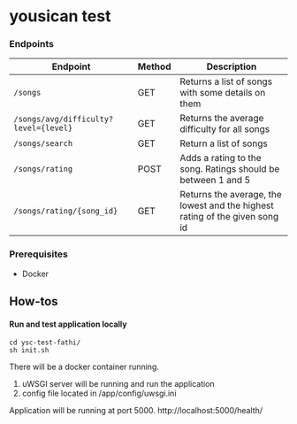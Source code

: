 # yousican test

### Endpoints
 
 Endpoint                                              | Method | Description
 ----------------------------------------------------- | ------ | ----------------
 `/songs` | GET    |  Returns a list of songs with some details on them         
 `/songs/avg/difficulty?level={level}`                   | GET   |  Returns the average difficulty for all songs	          
 `/songs/search`                  | GET    | Return a list of songs
 `/songs/rating`            | POST    | Adds a rating to the song. Ratings should be between 1 and 5
 `/songs/rating/{song_id}`   | GET    | Returns the average, the lowest and the highest rating of the given song id

### Prerequisites
   
- Docker


## How-tos

#### Run and test application locally

```
cd ysc-test-fathi/
sh init.sh
```

There will be a docker container running.
1. uWSGI server will be running and run the application
2. config file located in /app/config/uwsgi.ini

Application will be running at port 5000. http://localhost:5000/health/